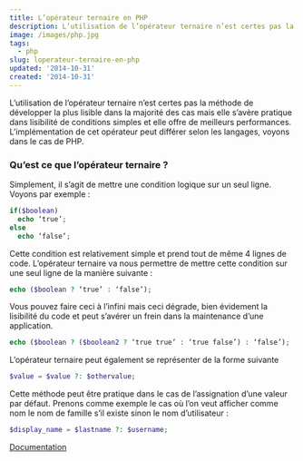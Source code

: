 ```yaml
---
title: L’opérateur ternaire en PHP
description: L’utilisation de l’opérateur ternaire n’est certes pas la méthode de développer la plus lisible dans la majorité des cas mais elle s’avère pratique dans lisibilité de conditions simples et elle offre de meilleurs performances. L’implémentation de cet opérateur peut différer selon les langages, voyons dans le cas de PHP.
image: /images/php.jpg
tags:
  - php
slug: loperateur-ternaire-en-php
updated: '2014-10-31'
created: '2014-10-31'
---
```


L’utilisation de l’opérateur ternaire n’est certes pas la méthode de développer la plus lisible dans la majorité des cas mais elle s’avère pratique dans lisibilité de conditions simples et elle offre de meilleurs performances. L’implémentation de cet opérateur peut différer selon les langages, voyons dans le cas de PHP.

### Qu’est ce que l’opérateur ternaire ?

Simplement, il s’agit de mettre une condition logique sur un seul ligne. Voyons par exemple :

```php
if($boolean)
  echo ‘true’;
else
  echo ‘false’;
```

Cette condition est relativement simple et prend tout de même 4 lignes de code. L’opérateur ternaire va nous permettre de mettre cette condition sur une seul ligne de la manière suivante :

```php
echo ($boolean ? ‘true’ : ‘false’);
```

Vous pouvez faire ceci à l’infini mais ceci dégrade, bien évidement la lisibilité du code et peut s’avérer un frein dans la maintenance d’une application.

```php
echo ($boolean ? ($boolean2 ? ‘true true’ : ‘true false’) : ‘false’);
```

L’opérateur ternaire peut également se représenter de la forme suivante

```php
$value = $value ?: $othervalue;
```

Cette méthode peut être pratique dans le cas de l’assignation d’une valeur par défaut. Prenons comme exemple le cas où l’on veut afficher comme nom le nom de famille s’il existe sinon le nom d’utilisateur :

```php
$display_name = $lastname ?: $username;
```

[Documentation](http://php.net/manual/fr/language.operators.comparison.php#language.operators.comparison.ternary)
